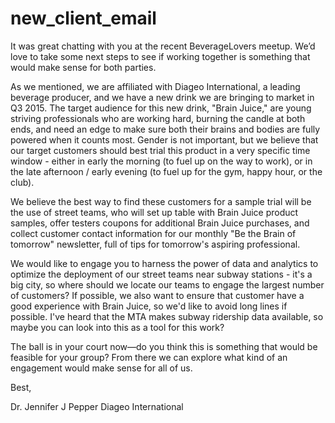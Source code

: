 # new_client_email

It was great chatting with you at the recent BeverageLovers meetup.  We’d love to take some next steps to see if working together is something that would make sense for both parties.

As we mentioned, we are affiliated with Diageo International, a leading beverage producer, and we have a new drink we are bringing to market in Q3 2015.  The target audience for this new drink, "Brain Juice," are young striving professionals who are working hard, burning the candle at both ends, and need an edge to make sure both their brains and bodies are fully powered when it counts most.  Gender is not important, but we believe that our target customers should best trial this product in a very specific time window - either in early the morning (to fuel up on the way to work), or in the late afternoon / early evening (to fuel up for the gym, happy hour, or the club).

We believe the best way to find these customers for a sample trial will be the use of street teams, who will set up table with Brain Juice product samples, offer testers coupons for additional Brain Juice purchases, and collect customer contact information for our monthly "Be the Brain of tomorrow" newsletter, full of tips for tomorrow's aspiring professional.
 
We would like to engage you to harness the power of data and analytics to optimize the deployment of our street teams near subway stations - it's a big city, so where should we locate our teams to engage the largest number of customers?   If possible, we also want to ensure that customer have a good experience with Brain Juice, so we'd like to avoid long lines if possible.    I've heard that the MTA makes subway ridership data available, so maybe you can look into this as a tool for this work?

The ball is in your court now—do you think this is something that would be feasible for your group? From there we can explore what kind of an engagement would make sense for all of us.

Best,

Dr. Jennifer J Pepper
Diageo International
